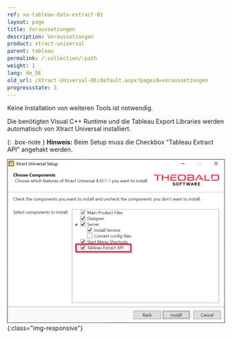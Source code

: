 ```yaml
---
ref: xu-tableau-data-extract-01
layout: page
title: Voraussetzungen
description: Voraussetzungen
product: xtract-universal
parent: tableau
permalink: /:collection/:path
weight: 1
lang: de_DE
old_url: /Xtract-Universal-DE/default.aspx?pageid=voraussetzungen
progressstate: 3
---
```


Keine Installation von weiteren Tools ist notwendig. 

Die benötigten Visual C++ Runtime und die Tableau Export Libraries werden automatisch von Xtract Universal installiert. 

{: .box-note }
**Hinweis:** Beim Setup muss die Checkbox "Tableau Extract API" angehakt werden.

![XU_Setup](/img/content/xu/XU_Setup_4.png){:class="img-responsive"}

